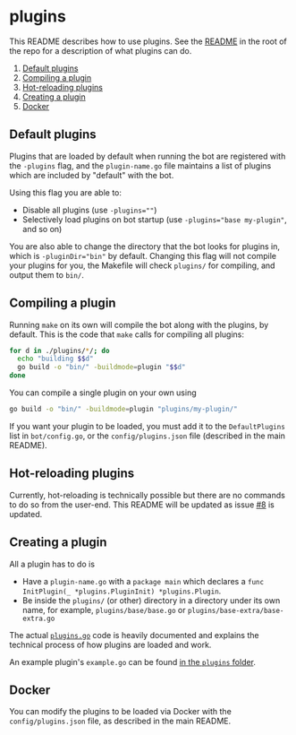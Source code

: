 # plugins

This README describes how to use plugins. See the [README](../README.md) in the root of the repo for a description of what plugins can do.

1. [Default plugins](#default-plugins)
2. [Compiling a plugin](#compiling-a-plugin)
3. [Hot-reloading plugins](#hot-reloading-plugins)
4. [Creating a plugin](#creating-a-plugin)
5. [Docker](#docker)

## Default plugins

Plugins that are loaded by default when running the bot are registered with the `-plugins` flag, and the `plugin-name.go` file maintains a list of plugins which are included by "default" with the bot.

Using this flag you are able to:
- Disable all plugins (use `-plugins=""`)
- Selectively load plugins on bot startup (use `-plugins="base my-plugin"`, and so on)

You are also able to change the directory that the bot looks for plugins in, which is `-pluginDir="bin"` by default. Changing this flag will not compile your plugins for you, the Makefile will check `plugins/` for compiling, and output them to `bin/`.

## Compiling a plugin

Running `make` on its own will compile the bot along with the plugins, by default. This is the code that `make` calls for compiling all plugins:

```bash
for d in ./plugins/*/; do
  echo "building $$d"
  go build -o "bin/" -buildmode=plugin "$$d"
done
```

You can compile a single plugin on your own using
```bash
go build -o "bin/" -buildmode=plugin "plugins/my-plugin/"
```

If you want your plugin to be loaded, you must add it to the `DefaultPlugins` list in `bot/config.go`, or the `config/plugins.json` file (described in the main README).

## Hot-reloading plugins

Currently, hot-reloading is technically possible but there are no commands to do so from the user-end. This README will be updated as issue [#8](https://github.com/5HT2/taro-bot/issues/8) is updated.

## Creating a plugin

All a plugin has to do is
- Have a `plugin-name.go` with a `package main` which declares a `func InitPlugin(_ *plugins.PluginInit) *plugins.Plugin`.
- Be inside the `plugins/` (or other) directory in a directory under its own name, for example, `plugins/base/base.go` or `plugins/base-extra/base-extra.go`

The actual [`plugins.go`](https://github.com/5HT2/taro-bot/blob/master/plugins/plugins.go) code is heavily documented and explains the technical process of how plugins are loaded and work.

An example plugin's `example.go` can be found [in the `plugins` folder](https://github.com/5HT2/taro-bot/blob/master/plugins/example/example.go).

## Docker

You can modify the plugins to be loaded via Docker with the `config/plugins.json` file, as described in the main README.
